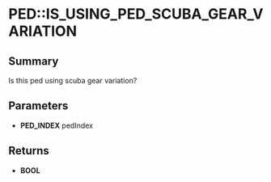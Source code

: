 # PED::IS_USING_PED_SCUBA_GEAR_VARIATION

## Summary
Is this ped using scuba gear variation?

## Parameters
* **PED_INDEX** pedIndex

## Returns
* **BOOL**